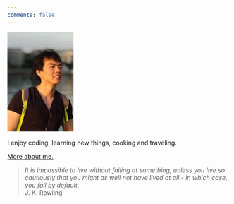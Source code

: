 ```yaml
---
comments: false
---
```


![](static/images/profile.jpg)

I enjoy coding, learning new things, cooking and traveling.

[More about me.](about.md)

> _It is impossible to live without failing at something, unless you live so cautiously that you might as well not have lived at all - in which case, you fail by default._ <br/> J. K. Rowling
